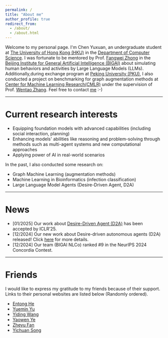 ```yaml
---
permalink: /
title: "About me"
author_profile: true
redirect_from: 
  - /about/
  - /about.html
---
```


Welcome to my personal page. I'm Chen Yuxuan, an undergraduate student at <a href="https://www.hku.hk/">The University of Hong Kong (HKU)</a> in the <a href="https://www.cs.hku.hk/">Department of Computer Science</a>. I was fortunate to be mentored by Prof. <a href="https://fangweizhong.xyz/">Fangwei Zhong</a> in the <a href="https://eng.bigai.ai/">Beijing Institute for General Artificial Intelligence (BIGAI)</a> about simulating human behaviors and activities by Large Language Models (LLMs). Additionally,during exchange program at <a href="https://www.pku.edu.cn/"> Peking University (PKU)</a>, I also conducted a project on benchmarking for graph augmentation methods at <a href="https://cmlr.pku.edu.cn/"> Center for Machine Learning Research(CMLR)</a> under the supervision of Prof. <a href="https://zwt233.github.io/"> Wentao Zhang</a>.
Feel free to contact <a href="mailto:yxchen02@connect.hku.hk">me</a> :-)


---

Current research interests
===
- Equipping foundation models with advanced capabilities (including social interaction, planning)
- Enhancing models' abilities like reasoning and problem-solving through methods such as multi-agent systems and new computational approaches
- Applying power of AI in real-world scenarios

In the past, I also conducted some research on:
- Graph Machine Learning (augmentation methods)
- Machine Learning in Bioinformatics (infection classification)
- Large Language Model Agents (Desire-Driven Agent, D2A)

---

News
===
- [01/2025] Our work about <a href="https://arxiv.org/abs/2412.06435"> Desire-Driven Agent (D2A)</a> has been accepted by ICLR’25.
- [12/2024] Our new work about Desire-driven autonomous agents (D2A) released! Click <a href="https://sites.google.com/view/desire-driven-autonomy?usp=sharing"> here</a> for more details.
- [12/2024] Our team (BIGAI NLCo) ranked #9 in the NeurIPS 2024 Concordia Contest.

---

Friends
===
I would like to express my gratitude to my friends because of their support.
Links to their personal websites are listed below (Randomly ordered).
- <a href="https://heentong.github.io/"> Entong He</a>
- <a href="https://yuyueminaustin.github.io/"> Yuemin Yu</a>
- <a href="https://yiding-w.github.io//"> Yiding Wang</a>
- <a href="https://helloelwin.github.io/"> Yaowen Ye</a>
- <a href="https://lorduky.github.io/"> Zheyu Fan</a>
- <a href="https://www.linkedin.com/in/lovestaiga-199257246/"> Yichuan Song</a>
